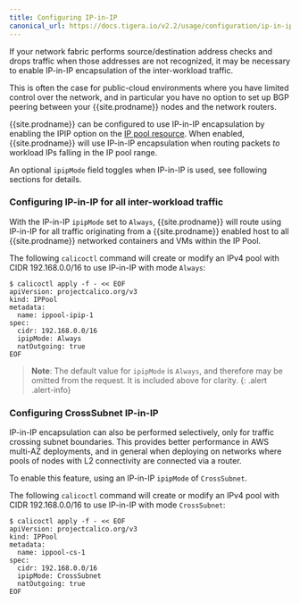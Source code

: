 ```yaml
---
title: Configuring IP-in-IP
canonical_url: https://docs.tigera.io/v2.2/usage/configuration/ip-in-ip
---
```


If your network fabric performs source/destination address checks
and drops traffic when those addresses are not recognized, it may be necessary to
enable IP-in-IP encapsulation of the inter-workload traffic.

This is often the case for public-cloud environments where you have limited control
over the network, and in particular you have no option to set up BGP peering between
your {{site.prodname}} nodes and the network routers.

{{site.prodname}} can be configured to use IP-in-IP encapsulation by enabling the IPIP option
on the [IP pool resource]({{site.baseurl}}/{{page.version}}/reference/calicoctl/resources/ippool).
When enabled, {{site.prodname}} will use IP-in-IP encapsulation when routing packets *to*
workload IPs falling in the IP pool range.

An optional `ipipMode` field toggles when IP-in-IP is used, see following sections for
details.

### Configuring IP-in-IP for all inter-workload traffic

With the IP-in-IP `ipipMode` set to `Always`, {{site.prodname}} will route using IP-in-IP for
all traffic originating from a {{site.prodname}} enabled host to all {{site.prodname}} networked containers
and VMs within the IP Pool.

The following `calicoctl` command will create or modify an IPv4 pool with
CIDR 192.168.0.0/16 to use IP-in-IP with mode `Always`:

```
$ calicoctl apply -f - << EOF
apiVersion: projectcalico.org/v3
kind: IPPool
metadata:
  name: ippool-ipip-1
spec:
  cidr: 192.168.0.0/16
  ipipMode: Always
  natOutgoing: true
EOF
```


> **Note**: The default value for `ipipMode` is `Always`, and therefore may be omitted
> from the request. It is included above for clarity.
{: .alert .alert-info}


### Configuring CrossSubnet IP-in-IP

IP-in-IP encapsulation can also be performed selectively, only for traffic crossing
subnet boundaries.  This provides better performance in AWS multi-AZ deployments,
and in general when deploying on networks where pools of nodes with L2 connectivity
are connected via a router.

To enable this feature, using an IP-in-IP `ipipMode` of `CrossSubnet`.

The following `calicoctl` command will create or modify an IPv4 pool with
CIDR 192.168.0.0/16 to use IP-in-IP with mode `CrossSubnet`:


```
$ calicoctl apply -f - << EOF
apiVersion: projectcalico.org/v3
kind: IPPool
metadata:
  name: ippool-cs-1
spec:
  cidr: 192.168.0.0/16
  ipipMode: CrossSubnet
  natOutgoing: true
EOF
```
